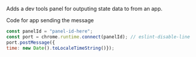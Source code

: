 Adds a dev tools panel for outputing state data to from an app.


Code for app sending the message

```javascript
const panelId = "panel-id-here";
const port = chrome.runtime.connect(panelId); // eslint-disable-line
port.postMessage({
time: new Date().toLocaleTimeString()});
```